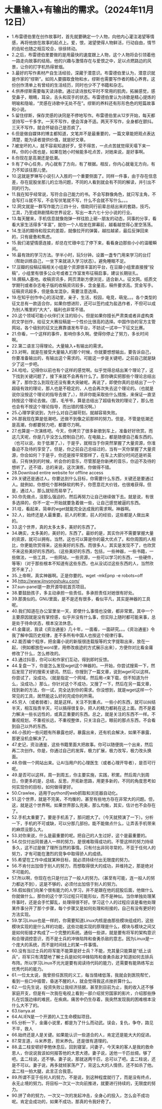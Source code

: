 # 大量输入+有输出的需求。（2024年11月12日） 

- 1.布雷德伯里在创作故事时，首先就要确定一个人物，向他内心灌注渴望等情感，再将他放在故事的起点上。爱，恨，渴望使得人物鲜活，行动自由，情节的齿轮也随之相互咬合，徐徐转动。
- 2.之后，布雷德伯里要做的是用最快的速度跟上人物，这个人物将会引领着他一路走向故事的结局。他的兴趣与激情存在与爱恨之中，足以点燃路边的风景，让你的打字机热得冒烟。
- 3.最好的写作素材产自生活经验，深藏于潜意识。布雷德伯里认为，潜意识就是作家的“缪斯”。如同人要摄取食物和水，缪斯也需要写作者的精心养育。这份创作清单上有曾经的生活经历，同时也少不了书籍和杂志。
- 4.供养缪斯需要每天读诗歌。通过读诗放松平时不常用的肌肉，拓展感觉，感受鼻子，眼睛，耳朵，舌头和双手的状态。布雷德伯里认为诗歌是精心提炼的明喻和隐喻，“灵感在诗歌中无处不在”。缪斯的养料还有形形色色的短篇故事和小说。
- 5.留住缪斯，保存灵感的诀窍是不停地写作。布雷德伯里从12岁开始，每天都坚持写一千多字。一天不写作，便会浑身不适。两天不写作，全身都在颤抖。三天不写作，就会怀疑自己是否疯了。
- 6.但是做自媒体的博主都知道，文笔并不是最重要的，一篇文章能把观点表达清楚，能为读者提供价值，就是好文章。
- 7.被宠坏的人，就不容易知道好歹。受不得苦，一点点苦就觉得天塌下来一样。你的小孩也是，如果在她小时候能多吃点苦，对她来说，是好事啊。
- 8.你现在是高潮还是低潮。
- 9.有了中心任务，内心就有了方向，有了根据。相反，你内心就毫无方向，有力不知该往那儿使。
- 10.这就是罗琳写小说引人入胜的一个重要侧面了。同样一件事，由于存在信息差，存在屁股坐那儿的立场问题，不同的人看到就会有不同的解读，并引出不同的行为。
- 11.我在知乎经常说，写符合自己能力的书。不会写群像角色，就只写主角，不会写打斗就不写，不会写伏笔就不写，什么不会就不写什么。。。
- 12.网文就是一群写作能力三四十分，借助同行前辈总结出来的套路，技巧，工具，乃至成熟剧情和世界设定，写出一本六七十分小说的行业。
- 13.每天醒来，手机信息就像炮弹一样往脸上砸--朋友的动态，同事的分享，看看大家生活得多“丰富”，就你一个人枯坐在屏幕前，越看越觉得心里空荡荡。
- 14.生活的期待和现实的差距，就像拉开的弹簧，越拉越紧，最后反弹回来的，只有疲惫和焦虑。
- 15.我们渴望情感连接，却总在忙碌中忘了停下来，看看身边那些小小的温暖瞬间。
- 16.最有效的学习方法。学半小时，玩5分钟。设置一盏专门用来学习的台灯（帮助训练自己，一坐下来就进入学习状态）。避免睡眠不足。
- 17.豆瓣的投稿征稿相关小组是个资源很丰富的平台，在豆瓣小组里直接搜“投稿”，小组里有很多公众号或者工作室发布征稿启事，建议长期驻扎。
- 18.撰稿人基地。收稿资讯多，网页清新方便浏览，适合新人。征文网。纸质文学期刊或者杂志电子版的收稿资讯较多，含金量高，稿件要求高。赏金写手。征稿资讯超多，但是鱼龙混杂，需要注意选择。
- 19.在知乎创作中心的活动里，亲子，生活，校园，电竞，萌宠。。。各个类型的征文总有一款适合你，如果你想进阶，还可以签约成为盐选作者，不但可以成为别人嘴里的“大大”，福利也非常不错。
- 20.这个领域可能小伙伴们关注的较小，但是如果你擅长严肃类或者非虚构类的文学创作，给征文大赛投稿是一个性价比很高的选择。中国作协的官方主管网站，各个级别的征文比赛靠谱发布平台，不妨试一试冲一下征文比赛。
- 21.你看，一个这样的事件，影响你多久啊。使得你停止了努力，多长时间啊。
- 22.第二语言习得理论。大量输入+有输出的需求。
- 23.对啊，就是在接受大量输入的那个时候，你就要想想输出，要告诉自己，你要准备输出的，有输出这个需求的。可能这一步是关键吧，之前自己就是缺少了这一步吧。
- 24.哈哈，记得你以前也有个这样的感觉啊。似乎觉得总结出某个理论了，这下找到关键问题了，接下来就不会再有什么了。那你确实把那些个理论总结出来了，那你怎么到现在还没有重大突破呢。再说了，即使你真的总结出了一个超级有效的理论，那人也是不稳定的，人也会再次失去这个理论的。（也就是说你没按这个理论的指导去做了。），除非你能采取些什么措施，来保证一直坚持按这个理论去做。（那，毛爷爷，算是总结出了超级有效的理论了，那么他也会有不按这个理论指导，而出错的情况啊。）
- 25.心理学家说到，为什么对自己越苛刻，就越容易失败。
- 26.那我现在算是低潮吧。还做不到像之前那样的努力。但是，不管是低潮还是高潮，你都要努力吧，都要尽力啊。
- 27.也算是一次演练吧。今天，你拷贝了很多新歌到车上，准备好好欣赏。而这几天呢，你是几乎没怎么控制自己的，在电脑上，都是随便自己看东西的。（也可以说，处于低潮了。），于是乎，就相当于你突然掌握了大量资源，你准备迫不及待的享受了。但是，你之前自己总结过的，当有一天你掌握了大量资源，你会如何？于是乎，你还是按平常那样了，在车上大部分时间还是听英语，只有快到的时候，听会你的音乐，尽管那是你新拷的音乐，你迫不及待的想听了。还不错，总的来说，这次演练，你做得不错。
- 28.Download entire website for offline access
- 29.关键还是通过人。你要达到什么目标，你需要什么东西，关键还是要通过人。就例如，你想吃个那种酥软的鸭子，你愿意花大价钱，也很难获得。但是，通过人，那么就轻而易举了。
- 30.你先做点，没那么强迫的，然后再努力让自己继续做下去。就是说，有很多选择的，你不一定一开始就要急着做一些，让自己感觉被逼的东西。
- 31.哇，看起来，简单的wget就能完全达成我的需求啊。神器啊。
- 32.人，始终还是人最重要。前人的积累，前人的经验，这些都是人做出来的。
- 33.这个世界，真的太多太多，美好的东西了。
- 34.确实，太多美的，美好的，东西了。最妙的是，其实你并不需要掌握大量的资源，就可以拥有。当然，这也可以算是你的最大优点了。和你周围的人相比，你更能欣赏得来，这些美好的东西。而很多人，其实是发现不了，也欣赏不来这些美好的东西的。（这些美好的东西，包括，一些神器，一些书籍，一些做法，一些工具，一些网站，一些资源，一些可以学习的东西，一些硬件，等等）（对于那些根本不知道有这些东西，也从没试过这些东西的人，当然欣赏不来了。）
- 35.上帝啊，真实神器啊。正是你要的。wget -mkEpnp -e robots=off
- 36.http://www.jinyongshuku.com/
- 37.sun-panel是一款开源导航首页项目。
- 38.要鼓励孩子，多主动承担一些责任。多承担责任对她很有好处。
- 39.那类似的。GNU里面，是不是还有很多，看似平凡，其实是神器的工具呢。
- 40.我们知道在办公室里坐一天，即使什么事情也没做，都非常累。其中一个主要原因就是没有掌控感，似乎并没有什么事，但实际上随时都可能来事，总是处于待命状态，根本没法休息。
- 41.金庸说，我读《资治通鉴》几十年，一面看，一面研究。。。《资治通鉴》令我了解中国历史规律，差不多所有中国人也按这个规律行事。
- 42.能否编个程序，把金庸小说的新版很连载版等的文字提取出来，放在一起，（例如都放在word里，用修改痕迹的方式展示出来），方便你对比看金庸修改了什么，怎么修改的。
- 43.通过抖音，你可以和作家们互动，得到即时反馈。
- 44.复盘一下，你是怎么发现wget这个神器的。一开始，你尝试搜索一下，然后发现了好的搜索关键词。然后，你搜到了一篇文章，说到wget可以这样。你尝试了，没成功。（就是指定一个网域，然后用-r来下载，但不知道为什么，没成功。）那么，你针对这个不成功，又搜了一下，然后在另一篇文章，找到新的方法，你一试，完全达到你的需求。你没想到，就是wget这样一个常见的工具，居然能这么好的完成你的所需。
- 45.穷人（或者弱者），就是这样。关注不到重点。一些小的东西，就可以纠结半天，相互指责半天，可以搞得很复杂，把人的精力都耗在这上面。而不是着力解决一些长远性的，或真正重要的东西。总之，就是关注的东西不一样。不重视规划，不重视长远，不重视整体，只关注自己，眼前的那点东西，不会看到自己以外的东西。
- 46.小孩的一些问题有所暴露也好。暴露出来，还有机会解决，如果不暴露，那更没机会解决了。
- 47.史记，资治通鉴，这些书籍里面大把故事。你可以随便挑一个出来，然后再二次创作。你是，你通过自己的发挥，极力扩展，极力改写，极力改头换面。
- 48.你做一个网站出来。让AI当用户的心理医生（或者心理开导者），是否可行呢。
- 49.是否可以这样。周一到周五，你主要实施，实践，积累。然后周六到周日，你更多的是，总结，反思，开拓新思路，用更多新的，不同的角度思考如何实现你的目标，如何做得更好。
- 50.Crawlee，适用于python的web抓取和浏览器自动化。
- 51.这个世界，就是不完美，不均衡的，甚至有些地方存在非常大的问题。但，这，就是这个世界啊。如果世界那么完美，那么均衡，其实，估计也不会存在了。
- 52.手机太重要了。要是手机丢了，那问题大了。（今天就预演了一下）。分析一下，手机的不可或缺，可以分那几部份。能不能做点什么，让弄丢手机带来的麻烦没那么大。
- 53.对你来说，什么是最重要的呢。把自己的人生过好，这个是最重要的。
- 54.仅仅付出同普通人一样的努力，是很难取得成功的。不管这样的努力持续多久，这不过是做了理所当然的事情。只有付出非同寻常的，不亚于任何人的努力，才有可能在激烈的竞争中取得骄人的成绩。
- 55.希望在工作中成就某种目标，就必须持续付出无限度的努力。
- 56.不肯付出加倍于别人的努力，而想取得很大的成功，并维持之，那是绝对不可能的。
- 57.所以啊，你现在也只是付出了一般人的努力。（甚至有可能，连一般人的努力都达不到），这是不够的，必须付出加倍于别人的努力。
- 58.假如我们向某个很有能力的人学习，并不是跟在他的屁股后面，他做什么你就做什么，那你的这个学习过程只可能形似，而不是神似。当你单独处理某件事时，还是会手忙脚乱，处理得很不好。学习这个人的过程应该是看他处理某件事分开了那个步骤，每个步骤又是如何处理和衔接的，自己有没有更好的方法实现。
- 59.学习Linux也是一样的，你需要知道Linux内核是由那些模块组成的，这些模块实现的是什么样的功能，这些功能实现的原理是什么，模块与模块之间又是如何衔接才构成了一个完整的系统。通俗一些讲，就是要有将军的架构意识和合理调控意识，而不是士兵的冲锋陷阵和奋勇杀敌的意志。因为Linux是一个庞大的系统，而不是时间线上的某一件事情。
- 60.没有当过士兵的将军能不能算是好士兵？不能，充其量只能算是“纸上谈兵”，将军只有清楚地了解士兵是如何冲锋陷阵和奋勇杀敌才知道如何去排兵布阵。所以学习Linux不光光是要有阅读待代码的能力，还需要有能熟练写出优秀代码的能力。
- 61.一位太太说，我曾担任医院的义工，每当情绪低落，我就会到医院帮忙，看到一些口中插管，昏迷不醒的人，就会觉得我这点挫折算什么。
- 62.一位先生说，投资失败让我经济拮据，甚至到目前为止，我的收入还不够家庭开支，但是有一次我在电视上看到一部介绍贫穷国家的影片，介绍那些挣扎在饥饿边缘的难民，在疾病，痛苦中仍生存着，我突然发现我的困难根本没什么大不了的。
- 63.tianya.at
- 64.ALIEN是一个开源的人工生命模拟项目。
- 65.分析一下，金庸小说里，都是为了什么而动武。误会，复仇，争夺，路见不平，救人
- 66.始终还是人是关键。如果能认识一些道合的人，肯定还是能大大的促进。
- 87.常言道，斗米养恩，担米养仇。还是很有道理的。
- 88.孟二柱安顿好李勉休息后，回到寝室，问妻子，今天来的客人是我的救命恩人，你说说我该如何报答他的大恩大德。妻子说，送他一千匹丝绸，够了吧。孟二柱说，还不够。妻子说，那就送两千匹，总可以了吧。孟二柱说，还是不可以。妻子说，再多就倾家荡产了，背这么大的人情债，还不如杀了他。孟二柱一拍大腿，此言正合我意。
- 89.所谓不亚于任何人的努力，不是说，到这种程度就行了，而是没有终点，永无止境的努力。将目标一次又一次向前推进，就要进行持续的，无限度的努力。
- 90.拼了命的努力，一次又一次的发起冲击，全身心的投入，怎么会不成功呢。肯定会成功的，如果不成功，那真的令我好奇了。


